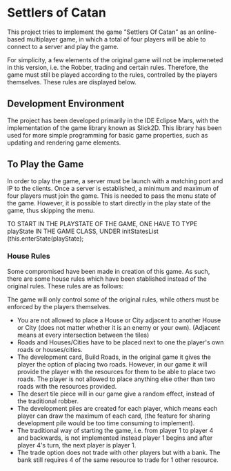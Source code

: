 # Settlers of Catan

This project tries to implement the game "Settlers Of Catan" as an online-based multiplayer game,
in which a total of four players will be able to connect to a server and play the game.

For simplicity, a few elements of the original game will not be implemeneted in this version, i.e. the Robber, trading and certain rules. Therefore, the game must still be played according to the rules, controlled by the players themselves. These rules are displayed below.

## Development Environment

The project has been developed primarily in the IDE Eclipse Mars, with the implementation of the game library known as Slick2D. This library has been used for more simple programming for basic game properties, such as updating and rendering game elements.


##  To Play the Game

In order to play the game, a server must be launch with a matching port and IP to the clients. 
Once a server is established, a minimum and maximum of four players must join the game. This is needed to pass the menu state of the game. However, it is possible to start directly in the play state of the game, thus skipping the menu. 


TO START IN THE PLAYSTATE OF THE GAME, ONE HAVE TO TYPE   playState  IN THE GAME CLASS, UNDER  initStatesList    (this.enterState(playState);


### House Rules

Some compromised have been made in creation of this game. As such, there are some house rules which have been stablished instead of the original rules. These rules are as follows:

The game will only control some of the original rules, while others must be enforced by the players themselves.

- You are not allowed to place a House or City adjacent to another House or City (does not matter whether it is an enemy or your own). (Adjacent means at every intersection between the tiles)
- Roads and Houses/Cities have to be placed next to one the player's own roads or houses/cities.
- The development card, Build Roads, in the original game it gives the player the option of placing two roads. However, in our game it will provide the player with the resources for them to be able to place two roads. The player is not allowed to place anything else other than two roads with the resources provided.
- The desert tile piece will in our game give a random effect, instead of the traditional robber.
- The development piles are created for each player, which means each player can draw the maximum of each card, (the feature for sharing development pile would be too time consuming to implement).
- The traditional way of starting the game, i.e. from player 1 to player 4 and backwards, is not implemented instead player 1 begins and after player 4's turn, the next player is player 1.
- The trade option does not trade with other players but with a bank. The bank still requires 4 of the same resource to trade for 1 other resource.
